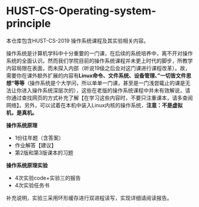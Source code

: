 # HUST-CS-Operating-system-principle
本仓库包含HUST-CS-2019 操作系统课程及其实验相关内容。

操作系统是计算机学科中十分重要的一门课，在后续的系统培养中，离不开对操作系统的全面认识。然而我们学院目前的操作系统课程并未更上时代的脚步，所教学内容局限在表面，而未探入内部（听说19级之后会对这门课进行课程改革）。故，需要你在课外额外扩展的内容有**Linux命令、文件系统、设备管理、”一切皆文件思想“等等**（操作系统是个大学问，所以单单一门课，甚至是一门浅尝辄止的课是无法让你进入操作系统深层次的），这些在老版的操作系统课程中并未有效解说，请你通过查找网页的方式补充了解【在学习这些内容时，不要只注重课本，请多查阅网络】。另外，可以试着在本机中装入Linux内核的操作系统，**注意：不是虚拟机，是真机。**

**操作系统原理**

- 1份往年题（含答案）
- 作业解答【建议】
- 第2版和第3版课本的习题

**操作系统原理实验**

- 4次实验code+实验三的报告
- 4次实验任务书

补充说明，实验三采用环形缓存进行双进程读写，实现详细请阅读报告。

